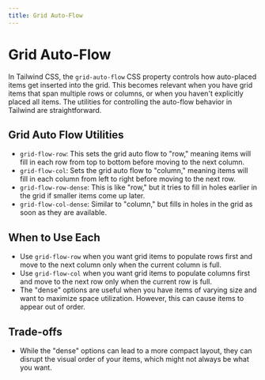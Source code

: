 ```yaml
---
title: Grid Auto-Flow
---
```


# Grid Auto-Flow

In Tailwind CSS, the `grid-auto-flow` CSS property controls how auto-placed items get inserted into the grid. This becomes relevant when you have grid items that span multiple rows or columns, or when you haven't explicitly placed all items. The utilities for controlling the auto-flow behavior in Tailwind are straightforward.

## Grid Auto Flow Utilities

- `grid-flow-row`: This sets the grid auto flow to "row," meaning items will fill in each row from top to bottom before moving to the next column.
- `grid-flow-col`: Sets the grid auto flow to "column," meaning items will fill in each column from left to right before moving to the next row.
- `grid-flow-row-dense`: This is like "row," but it tries to fill in holes earlier in the grid if smaller items come up later.
- `grid-flow-col-dense`: Similar to "column," but fills in holes in the grid as soon as they are available.

## When to Use Each

- Use `grid-flow-row` when you want grid items to populate rows first and move to the next column only when the current column is full.
- Use `grid-flow-col` when you want grid items to populate columns first and move to the next row only when the current row is full.
- The "dense" options are useful when you have items of varying size and want to maximize space utilization. However, this can cause items to appear out of order.

## Trade-offs

- While the "dense" options can lead to a more compact layout, they can disrupt the visual order of your items, which might not always be what you want.

